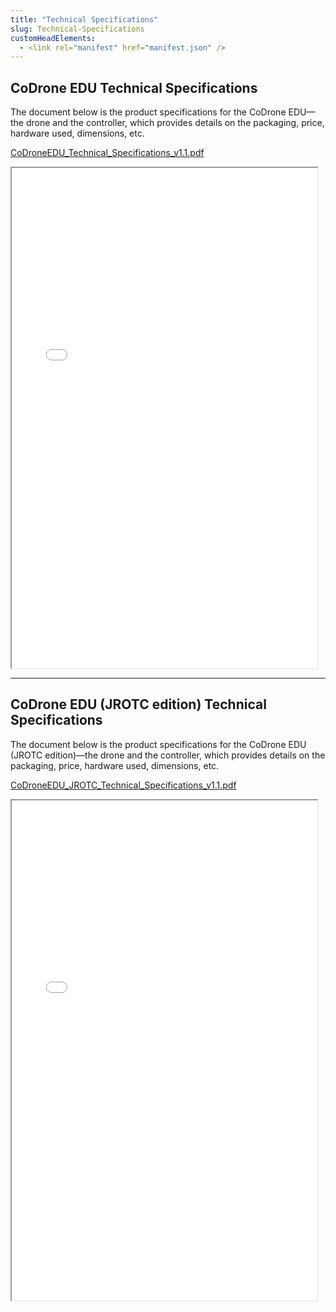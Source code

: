 ```yaml
---
title: "Technical Specifications"
slug: Technical-Specifications
customHeadElements:
  - <link rel="manifest" href="manifest.json" />
---
```


## CoDrone EDU Technical Specifications

The document below is the product specifications for the CoDrone EDU&mdash;the drone and the controller, which provides details on the packaging, price, hardware used, dimensions, etc.

[CoDroneEDU_Technical_Specifications_v1.1.pdf](/files/cde_technical_specifications_v_1_1.pdf)
<iframe src="/files/cde_technical_specifications_v_1_1.pdf#view=FitH&navpanes=0" title="cde_technical_specifications_v_1_1.pdf" width="97%" height="800px">
    This browser does not support PDF previews. Click [here](/files/cde_technical_specifications_v_1_1.pdf) to download the PDF file.
</iframe>

<hr class="section_hr"/>

## CoDrone EDU (JROTC edition) Technical Specifications

The document below is the product specifications for the CoDrone EDU (JROTC edition)&mdash;the drone and the controller, which provides details on the packaging, price, hardware used, dimensions, etc.

[CoDroneEDU_JROTC_Technical_Specifications_v1.1.pdf](/files/cdej_technical_specifications_v_1_0.pdf)
<iframe src="/files/cdej_technical_specifications_v_1_0.pdf#view=FitH&navpanes=0" title="cdej_technical_specifications_v_1_0.pdf" width="97%" height="800px">
    This browser does not support PDF previews. Click [here](/files/cdej_technical_specifications_v_1_0.pdf) to download the PDF file.
</iframe>